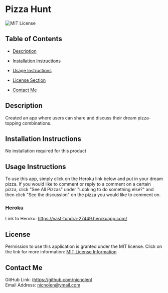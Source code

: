 # Pizza Hunt
![MIT License](https://img.shields.io/badge/license-MIT-important)

  ## Table of Contents
  - [Description](#description)
  - [Installation Instructions](#installation-instructions)
  - [Usage Instructions](#usage-instructions)
  - [License Section](#license)
  
  
  - [Contact Me](#contact-me)

  ## Description
  Created an app where users can share and discuss their dream pizza-topping combinations.

  ## Installation Instructions
  No installation required for this product

  ## Usage Instructions
  To use this app, simply click on the Heroku link below and put in your dream pizza. If you would like to comment   or reply to a comment on a certain pizza, click "See All Pizzas" under "Looking to do something else?" and then   click "See the discussion" on the pizza you would like to comment on.

  ### Heroku
  Link to Heroku: https://vast-tundra-27449.herokuapp.com/

  ## License
  Permission to use this application is granted under the MIT license.
  Click on the link for more information: [MIT License Information](https://opensource.org/licenses/MIT)

  

  

  ## Contact Me
  GitHub Link: (https://github.com/nicnolen)<br>
  Email Address: <nicnolen@ymail.com>
